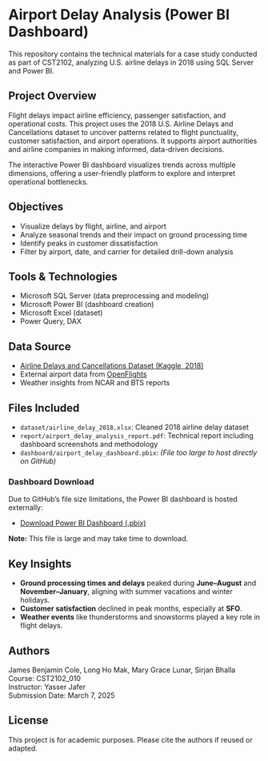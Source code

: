 # Airport Delay Analysis (Power BI Dashboard)

This repository contains the technical materials for a case study conducted as part of CST2102, analyzing U.S. airline delays in 2018 using SQL Server and Power BI.

## Project Overview

Flight delays impact airline efficiency, passenger satisfaction, and operational costs. This project uses the 2018 U.S. Airline Delays and Cancellations dataset to uncover patterns related to flight punctuality, customer satisfaction, and airport operations. It supports airport authorities and airline companies in making informed, data-driven decisions.

The interactive Power BI dashboard visualizes trends across multiple dimensions, offering a user-friendly platform to explore and interpret operational bottlenecks.

## Objectives

- Visualize delays by flight, airline, and airport
- Analyze seasonal trends and their impact on ground processing time
- Identify peaks in customer dissatisfaction
- Filter by airport, date, and carrier for detailed drill-down analysis

## Tools & Technologies

- Microsoft SQL Server (data preprocessing and modeling)
- Microsoft Power BI (dashboard creation)
- Microsoft Excel (dataset)
- Power Query, DAX

## Data Source

- [Airline Delays and Cancellations Dataset (Kaggle, 2018)](https://www.kaggle.com/)
- External airport data from [OpenFlights](https://openflights.org/data.html)
- Weather insights from NCAR and BTS reports

## Files Included

- `dataset/airline_delay_2018.xlsx`: Cleaned 2018 airline delay dataset
- `report/airport_delay_analysis_report.pdf`: Technical report including dashboard screenshots and methodology
- `dashboard/airport_delay_dashboard.pbix`: *(File too large to host directly on GitHub)*

### Dashboard Download

Due to GitHub’s file size limitations, the Power BI dashboard is hosted externally:

- [Download Power BI Dashboard (.pbix)](https://drive.google.com/file/d/1yV1rK773PYPTZNCY6X-ieCdXwAmx-t4J/view?usp=sharing)

**Note:** This file is large and may take time to download.

## Key Insights

- **Ground processing times and delays** peaked during **June–August** and **November–January**, aligning with summer vacations and winter holidays.
- **Customer satisfaction** declined in peak months, especially at **SFO**.
- **Weather events** like thunderstorms and snowstorms played a key role in flight delays.

## Authors

James Benjamin Cole, Long Ho Mak, Mary Grace Lunar, Sirjan Bhalla  
Course: CST2102_010  
Instructor: Yasser Jafer  
Submission Date: March 7, 2025

## License

This project is for academic purposes. Please cite the authors if reused or adapted.

